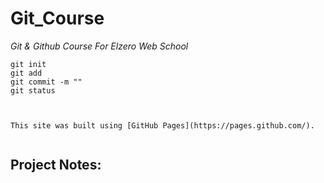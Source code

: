 # Git_Course
*Git &amp; Github Course For Elzero Web School*

```
git init
git add
git commit -m ""
git status



This site was built using [GitHub Pages](https://pages.github.com/).


```

## Project Notes:
